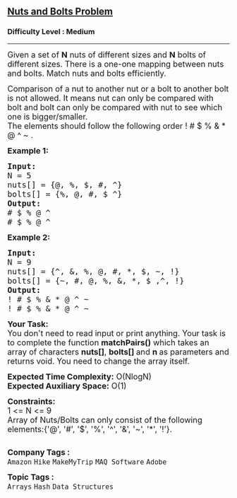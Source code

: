 <h2><a href="https://practice.geeksforgeeks.org/problems/nuts-and-bolts-problem0431/1?page=3&difficulty[]=1&category[]=Arrays&sortBy=submissions">Nuts and Bolts Problem</a></h2><h3>Difficulty Level : Medium</h3><hr><div class="problems_problem_content__Xm_eO"><p><span style="font-size:18px">Given a set of <strong>N</strong>&nbsp;nuts of different sizes and <strong>N</strong>&nbsp;bolts of different sizes. There is a one-one mapping between nuts and bolts. Match nuts and bolts efficiently.</span></p>

<p><span style="font-size:18px">Comparison of a nut to another nut or a bolt to another bolt is not allowed. It means nut can only be compared with bolt and bolt can only be compared with nut to see which one is bigger/smaller.<br>
The elements should follow&nbsp;the following order&nbsp;! # $ % &amp; * @ ^ ~ .</span></p>

<p><span style="font-size:18px"><strong>Example 1:</strong></span></p>

<pre><span style="font-size:18px"><strong>Input: 
</strong>N = 5
nuts[] = {@, %, $, #, ^}
bolts[] = {%, @, #, $ ^}
<strong>Output:</strong> 
# $ % @ ^
# $ % @ ^
</span></pre>

<p><span style="font-size:18px"><strong>Example 2:</strong></span></p>

<pre><span style="font-size:18px"><strong>Input:</strong> 
N = 9
nuts[] = {^, &amp;, %, @, #, *, $, ~, !}
bolts[] = {~, #, @, %, &amp;, *, $ ,^, !}
<strong>Output:</strong> 
! # $ % &amp; * @ ^ ~
! # $ % &amp; * @ ^ ~
</span></pre>

<p><span style="font-size:18px"><strong>Your Task:&nbsp;&nbsp;</strong><br>
You don't need to read input or print anything. Your task is to complete the function&nbsp;<strong>matchPairs()</strong>&nbsp;which takes an array of characters&nbsp;<strong>nuts[]</strong>, <strong>bolts[] </strong>and&nbsp;<strong>n</strong><strong>&nbsp;</strong>as parameters and returns void. You need to change the array itself.</span></p>

<p><span style="font-size:18px"><strong>Expected Time Complexity:</strong>&nbsp;O(NlogN)<br>
<strong>Expected Auxiliary Space:</strong>&nbsp;O(1)</span></p>

<p><span style="font-size:18px"><strong>Constraints:</strong><br>
1 &lt;= N &lt;= 9<br>
Array of Nuts/Bolts can only consist of the following elements:{'@', '#', '$', '%', '^', '&amp;', '~', '*', '!'}.</span><br>
&nbsp;</p>
</div><p><span style=font-size:18px><strong>Company Tags : </strong><br><code>Amazon</code>&nbsp;<code>Hike</code>&nbsp;<code>MakeMyTrip</code>&nbsp;<code>MAQ Software</code>&nbsp;<code>Adobe</code>&nbsp;<br><p><span style=font-size:18px><strong>Topic Tags : </strong><br><code>Arrays</code>&nbsp;<code>Hash</code>&nbsp;<code>Data Structures</code>&nbsp;